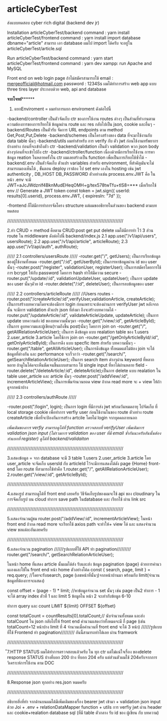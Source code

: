 # articleCyberTest

ส่งแบบทดสอบ cyber rich digital (backend dev jr)

Installation 
articleCyberTest/backend command : yarn install
articleCyberTest/frontend command : yarn install
import database dbname="article" สามารถ เอา database ผมไป import ได้ครับ จะอยู่ใน articleCyberTest/article.sql

Run
articleCyberTest/backend command : yarn start
articleCyberTest/frontend command : yarn dev
xampp: run Apache and MySQL

Front end on web 
login page ถ้าไม่สมัครสามารถใช้
email : mergeofficial@hotmail.com
password  : 1234Ss
ผมได้ทำการสร้าง web app แบบ three tires layer ประกอบด้วย web, api and database

************************************จากโจทย์******************************************
1. แยกEnviroment = 
ผมทำการแยก enviroment ดังต่อไปนี้

-backend/controller เป็นตัวจัดเก็บ ctr ของการใช้งาน routes ต่างๆ  เป็นส่วนที่ทำงานตามความต้องการของการเรียกใช้ ข้อมูลผ่าน route และ res กลับไปเป็น json, cookie และอื่นๆ 
-backend/Routes เป็นตัวรับ จัดการ URL endpoints ตาม method Get,Post,Put,Delete
-backend/schemes เป็นโครงสร้างของ data ที่จะมาใช้งานกับ data table นั้นๆ
-backend/utils ผมทำสำหรับ การ verify กับ ตัว jwt ก่อนใช้งานทรัพยากรบ้างอย่าง ก่อนที่จะเข้าถึงตัว ctr
-backend/validation เป็นตัว validation พวก json body ต่างๆก่อนที่จะเข้าไปถึง ctr
-backend/ctroller/function เนื่องด้วยมีการเรียกใช้งาน การหาข้อมูล reation ในหลายครั้งใน ctr ผมเลยสร้างเป็น function เพื่อเป็นการเรียกใช้ซ้ำได้
-backend/.env เป็นตัวจัดเก็บ ตัวแปร  variables สำหรับ  environment, ที่สำคัญมันจะไม่สามารถมองเห็นได้ , ขั้นตอน deploy เราต้อง ไป set env เองใน hosting เช่น jwt authenticity , DB_HOST DB_PASSWORD 
 ตัวอย่างเช่น
process.env.JWT คือ ในหน้า .env จะมี JWT=aJcJWdznlf4BknMudEHeqOMH+g/tex578twTfu+tIS8=***
   เมื่อเรียกใช้ env  // Generate a JWT token
    const token = jwt.sign({ userId: results[0].userid}, process.env.JWT, { expiresIn: "7d" });


-frontend ก็ได้มีการทำการจัดโครง structure แต่ผมขออธิยายในส่วนของ backend ตามบททดสอบ 

///////////////////////////////////////////////////////////////////////////

2.ทำ CRUD = method คือตาม CRUD:post get put delete 
ผมได้มีการทำ ไว้ 3 ส่วน route ใน middleware ดังต่อไปนี้
backend/index.js 
2.1 app.use("/v1/api/users", usersRoute);
2.2 app.use("/v1/api/article", articleRoute);
2.3 app.use("/v1/api/auth", authRoute);

///// 2.1 controllers/usersRoute /////
-router.get("/", getUsers); เป็นการเรียกข้อมูลของผู้ใช้งานทั้งหมด
-router.get("/:id", getUserById); เป็นการหาข้อมูลผ่าน id ของ user นั้นๆ
-router.post("/register", validationUser, registerUser); เป็นการสมัครโดยการใช้การ bcrypt ให้กับ password โดยการ hash ทำให้มีความ secure 
-router.put("/update/:id", validationUpdateUser, updateUser); เป็นการ update ของ user นั้นๆดัวย id 
-router.delete("/:id", deleteUser); เป็นการลบข้อมูลของ user

///// 2.2 controllers/articleRoute /////
//Users routes
-router.post("/createArticle/:id",verifyUser,validationArticle, createArticle); เป็นการสร้างบทความโดยจะต้องมีการ login ก่อนเพราะจะต้องผ่านการ verifyUser jwt หลังจากนั้น จะมีการ validation ตัวแปร json ที่ส่งมา ถึงจะสร้างบทความได้
-router.put("/updateArticle/:id", validateArticleUpdate, updateArticle); เป็นการ update บทความส่ง id ของบทความนั้นๆมา
-router.get("/view/:id", getArticleById); เป็นการ ดูบทความและผู้เขียน(รวมถึงขึ้น post)นั้นๆ โดยการ  join on 
-router.get("/", getAllRelationArticleUser); เป็นการ ดึงข้อมูล แบบ realation table ของ 1.users 2.user_article 3.article โดยใช้การ join on
-router.get("/getOnlyArticleById/:id", getOnlyArticleById); เป็นการดึง แบบ specfic item สำหรับ บทความนั้นๆ
-router.get("/table", getAllArticleUser); เป็นการดึงข้แมูล ทั้งหมดแต่ไม่ต้อง join จะได้ข้อมูลที่ต่างกัน และ performance จะเร็วกว่า
-router.get("/search/", getSearchRelationArticleUser); เป็นการ search item ต่างๆผ่าน keyword ที่หลากหลาย ถ้าดูในโค้ดจะเห็นชัดเจนขึ้นแบบสามารถ ใช้ single input ที่หาได้ผ่านหลาย field 
-router.delete("/deleteArticle/:id", deleteArticle);เป็นการ delete แบบ realation ใน table user_article และ article นั้นๆ
-router.post("/addView/:id", incrementArticleView); เป็นการเพิ่มจำนวนยอด view ถ้ากด read more จะ + view ให้ถ้าดูจากหน้าบ้าง

///// 2.3 controllers/authRoute /////

-router.post("/login", login); เป็นการ login ที่มีการส่ง jwt พร้อมวันหมดอายุ ไปจัดเก็บ ที่ local storage cookie  เพื่อทำการ verfiy user ก่อนใช้งานในของ route ตัวอย่าง route createArticle เพื่อที่จะป้องกันการสร้าง artcile โดยไม่ login จากบุคคลภายนอก

*เพิ่มเติมของการ verfiy สามารถดูได้ที่ function ตรวจสอบที่ verifyUser*
*เพิ่มเติมการ validation json input (ไม่รวมการ validation ของ user ที่มี email ซ้ำกันนะครับอันนั้นต้องทำแยกที่ register) ดูได้ที่ backend/validaiton*

///////////////////////////////////////////////////////////////////////////

3.แสดงข้อมูล = 
จาก database จะมี 3 table 1.users 2.user_article 3.article โดย user_article จะจัดเก็บ usersId กับ articleId ไว้จะมีการแสดงได้ดัง page {Home} front-end โดย route ที่สามารถใช้ทำคือ 1.router.get("/", getAllRelationArticleUser);  2.router.get("/view/:id", getArticleById);

///////////////////////////////////////////////////////////////////////////

4.แสดงรูป สามารถดูได้ที่ front end เลยครับ วิธีจัดเก็บรูปของผมจะใช้ api ของ cloudinary ในการจัดเก็บรูป บน cloud ทำการ save path ในdatabase และ เรียกใช้ ผ่าน link src

///////////////////////////////////////////////////////////////////////////

5.แสดงจำนวนผู้ชม router.post("/addView/:id", incrementArticleView); ในหน้า front end ถ้ากด read more  จะเรียกใช้ axios path จะทำให้+ view ได้ และ แสดงจำนวน view ขอแต่ละอันเลยครับ

///////////////////////////////////////////////////////////////////////////

6.แสดงจำนวน pagination 
//////รูปแบบที่ใช้ API ทำ pagination/////////
router.get("/search/", getSearchRelationArticleUser);

ในหน้า home ที่แสดง article นั้นผมได้ส่ง รับและส่ง ข้อมูล pagination {page} ด้วยการคำนวนเองและใช้ใน front end หน้า home
ตัวอย่างโค้ด
const { search, page, limit } = req.query; //โดยจะรับsearch, page (เลขหน้าที่นั้นๆ)จากหน้าบ้านมา พร้อมกับ limit(จำนวนข้อมูลที่ต้องการจะแสดง)

const offset = (page - 1) * limit; //หาข้อมูลจำนวน set นั้นๆ เช่น page เป็น2 ทำการ - 1 จะได้ array index ตัวที่ 1 และ limit 5 ข้อมูลใน หน้า 2 จะเท่ากับข้อมูล 6-10

ทำการ query และ count
 LIMIT ${limit}
OFFSET ${offset}

 const totalCount = countResults[0].totalCount;// นับจำนวนทั้งหมด
 และส่ง totalCount ใน json กลับไปให้ front end คำนวนแสดงว่าทั้งหมดจะมี กี่ page (เช่น totalCount=12 หน้าบ้าง limit ที่ 4 จำนวนเมื่อคำนวนที่ front end จะได้ 3 หน้า)
//////รูปแบบที่ใช้ Frontend ทำ pagination/////////
อันนี้สามารถทำได้เลย ผ่าน framwork 

///////////////////////////////////////////////////////////////////////////

็7.HTTP STATUS 
ผมได้ทำการตรวจสอบแล้วครับ ใน ทุก ctr แต่ไม่แน่ใจเรื่อง ของdelete response STATUS บ้างที่บอก 200 บ้าง ที่บอก 204 ครับ แต่ส่วนตัวผมใช้ 204ครับจากการวิเคราะห์การใช้งาน ตาม DOC

///////////////////////////////////////////////////////////////////////////

8.Response json
ทุกอย่าง res.json หมดครับ

///////////////////////////////////////////////////////////////////////////

อธิบายสิ่งที่ทำ
จากด้านบนผมได้มีเพิ่มเติมของเรื่อง bearer jwt เข้ามา + validation json input ด้วย Joi + .env + relationDataMapper function + utils การ verfiy jwt ผ่าน header และ cookie+realation database sql (ที่มี table ตัวกลาง รับ id ของ ผู้เขียน กับ บทความ)